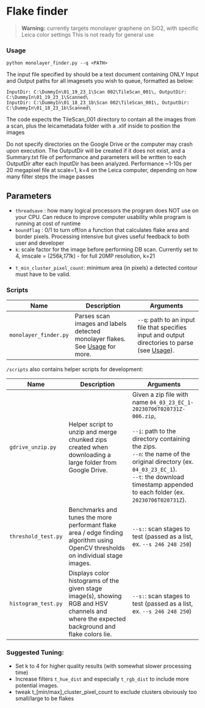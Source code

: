 # Flake finder
> **Warning:** currently targets monolayer graphene on SiO2, with specific Leica color settings
This is not ready for general use

### Usage
`python monolayer_finder.py --q <PATH>`

The input file specified by <PATH> should be a text document containing ONLY Input and Output paths for all imagesets you wish to queue, formatted as below:

```
InputDir: C:\DummyIn\01_19_23_1\Scan 002\TileScan_001\, OutputDir: C:\DummyIn\01_19_23_1\Scanned\
InputDir: C:\DummyIn\01_18_23_1b\Scan 002\TileScan_001\, OutputDir: C:\DummyIn\01_18_23_1b\Scanned\
```

The code expects the TileScan_001 directory to contain all the images from a scan, plus the leicametadata folder with a .xlif inside to position the images

Do not specify directories on the Google Drive or the computer may crash upon execution.
The OutputDir will be created if it does not exist, and a Summary.txt file of performance and parameters will be written to each OutputDir after each InputDir has been analyzed.
Performance ~1-10s per 20 megapixel file at scale=1, k=4 on the Leica computer, depending on how many filter steps the image passes

## Parameters
* `threadsave` : how many logical processors the program does NOT use on your CPU. Can reduce to improve computer usability while program is running at cost of runtime
* `boundflag` : 0/1 to turn off/on a function that calculates flake area and border pixels. Processing intensive but gives useful feedback to both user and developer
* `k`: scale factor for the image before performing DB scan. Currently set to 4, imscale = (256*k,171*k) - for full 20MP resolution, k=21
<!--
Beyond this you'll need to mess with the epsilon parameter of DBScan.
* `t_rgb_dist`: Initial pixel thresholding. Pixels have to be within euclidian distance (radius) of RGB value to be included in DB scan
* `t_hue_dist`: Max distance from target hue in HSV space for a pixel's hue to be considered "good" for DB scan - currently unused
* `t_color_match_count`: Minimum number of "good" pixels an image must have before we'll bother with DBscan. Otherwise,
the image is discarded. This makes for fast filtering of images with no relevant content.
-->
* `t_min_cluster_pixel_count`: minimum area (in pixels) a detected contour must have to be valid.
<!--
* `t_max_cluster_pixel_count`: maximum points a DBScan cluster can have to be valid
* `scale`: The output resolution of images with identified flakes, relative to the input resolution. Does not affect DBscan. Set to 1 for identical input/output
-->

### Scripts
| Name                  | Description                                                                                                                              | Arguments                                                                                                |
|-----------------------|------------------------------------------------------------------------------------------------------------------------------------------|----------------------------------------------------------------------------------------------------------|
| `monolayer_finder.py` | Parses scan images and labels detected monolayer flakes. See [Usage](#usage) for more.                                                   | `--q`: path to an input file that specifies input and output directories to parse (see [Usage](#usage)). |
<!-- TODO: parstich.py -->

`/scripts` also contains helper scripts for development:

| Name                | Description                                                                                                                                 | Arguments                                                                                                                                                                                                                                                                                |
|---------------------|---------------------------------------------------------------------------------------------------------------------------------------------|------------------------------------------------------------------------------------------------------------------------------------------------------------------------------------------------------------------------------------------------------------------------------------------|
| `gdrive_unzip.py`   | Helper script to unzip and merge chunked zips created when downloading a large folder from Google Drive.                                    | Given a zip file with name `04_03_23_EC_1-20230706T020731Z-006.zip`,<br/><br/>`--i`: path to the directory containing the zips.<br/>`--n`: the name of the original directory (ex. `04_03_23_EC_1`).<br/>`--t`: the download timestamp appended to each folder (ex. `20230706T020731Z`). |
| `threshold_test.py` | Benchmarks and tunes the more performant flake area / edge finding algorithm using OpenCV thresholds on individual stage images.            | `--s:`: scan stages to test (passed as a list, ex. `--s 246 248 250`)                                                                                                                                                                                                                    |
| `histogram_test.py` | Displays color histograms of the given stage image(s), showing RGB and HSV channels and where the expected background and flake colors lie. | `--s:`: scan stages to test (passed as a list, ex. `--s 246 248 250`)                                                                                                                                                                                                                    |

### Suggested Tuning:
- Set k to 4 for higher quality results (with somewhat slower processing time)
- Increase filters `t_hue_dist` and especially `t_rgb_dist` to include more potential images.
- tweak t_[min/max]_cluster_pixel_count to exclude clusters obviously too small/large to be flakes
